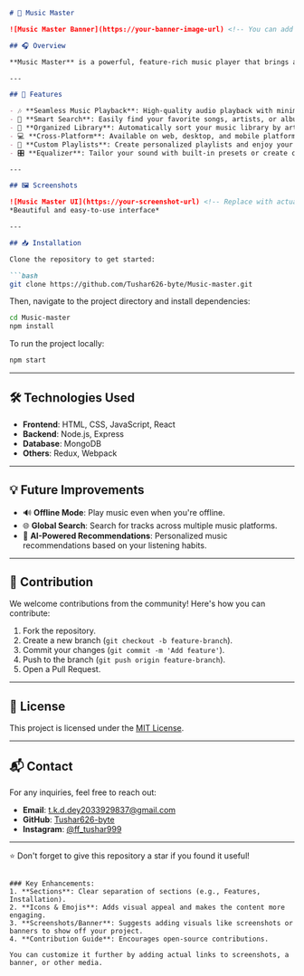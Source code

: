 
```markdown
# 🎵 Music Master

![Music Master Banner](https://your-banner-image-url) <!-- You can add a banner image to make it more attractive -->

## 🎧 Overview

**Music Master** is a powerful, feature-rich music player that brings an immersive music experience to users. With an intuitive UI, you can effortlessly browse, search, and play your favorite tracks. Whether you're an audiophile or a casual listener, Music Master is your go-to solution for high-quality music playback.

---

## 🚀 Features

- 🎶 **Seamless Music Playback**: High-quality audio playback with minimal buffering.
- 🔎 **Smart Search**: Easily find your favorite songs, artists, or albums.
- 📁 **Organized Library**: Automatically sort your music library by artist, album, or genre.
- 💻 **Cross-Platform**: Available on web, desktop, and mobile platforms.
- 🌟 **Custom Playlists**: Create personalized playlists and enjoy your favorite music anytime.
- 🎛️ **Equalizer**: Tailor your sound with built-in presets or create custom audio settings.

---

## 🖼️ Screenshots

![Music Master UI](https://your-screenshot-url) <!-- Replace with actual screenshots of the UI -->
*Beautiful and easy-to-use interface*

---

## 📥 Installation

Clone the repository to get started:

```bash
git clone https://github.com/Tushar626-byte/Music-master.git
```

Then, navigate to the project directory and install dependencies:

```bash
cd Music-master
npm install
```

To run the project locally:

```bash
npm start
```

---

## 🛠️ Technologies Used

- **Frontend**: HTML, CSS, JavaScript, React
- **Backend**: Node.js, Express
- **Database**: MongoDB
- **Others**: Redux, Webpack

---

## 💡 Future Improvements

- 🔊 **Offline Mode**: Play music even when you're offline.
- 🌐 **Global Search**: Search for tracks across multiple music platforms.
- 🧠 **AI-Powered Recommendations**: Personalized music recommendations based on your listening habits.

---

## 🤝 Contribution

We welcome contributions from the community! Here's how you can contribute:

1. Fork the repository.
2. Create a new branch (`git checkout -b feature-branch`).
3. Commit your changes (`git commit -m 'Add feature'`).
4. Push to the branch (`git push origin feature-branch`).
5. Open a Pull Request.

---

## 📄 License

This project is licensed under the [MIT License](LICENSE).

---

## 📬 Contact

For any inquiries, feel free to reach out:

- **Email**: t.k.d.dey2033929837@gmail.com
- **GitHub**: [Tushar626-byte](https://github.com/Tushar626-byte)
- **Instagram**: [@ff_tushar999](https://instagram.com/ff_tushar999)

---

⭐ Don't forget to give this repository a star if you found it useful!
```

### Key Enhancements:
1. **Sections**: Clear separation of sections (e.g., Features, Installation).
2. **Icons & Emojis**: Adds visual appeal and makes the content more engaging.
3. **Screenshots/Banner**: Suggests adding visuals like screenshots or banners to show off your project.
4. **Contribution Guide**: Encourages open-source contributions.

You can customize it further by adding actual links to screenshots, a banner, or other media.
